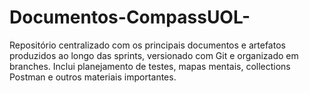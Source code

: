 # Documentos-CompassUOL-
Repositório centralizado com os principais documentos e artefatos produzidos ao longo das sprints, versionado com Git e organizado em branches. Inclui planejamento de testes, mapas mentais, collections Postman e outros materiais importantes.
